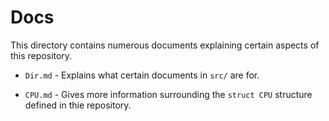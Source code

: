 # Docs

This directory contains numerous documents explaining certain aspects of this repository.

- `Dir.md` - Explains what certain documents in `src/` are for.

- `CPU.md` - Gives more information surrounding the `struct CPU` structure defined in thie repository.